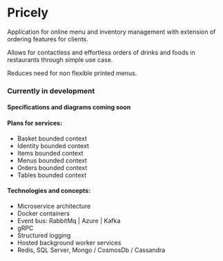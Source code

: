 # Pricely

Application for online menu and inventory management with extension of ordering features for clients.

Allows for contactless and effortless orders of drinks and foods in restaurants through simple use case.

Reduces need for non flexible printed menus.

### Currently in development 
#### Specifications and diagrams coming soon

#### Plans for services:
* Basket bounded context
* Identity bounded context
* Items bounded context
* Menus bounded context
* Orders bounded context
* Tables bounded context

#### Technologies and concepts:
* Microservice architecture
* Docker containers
* Event bus: RabbitMq | Azure | Kafka
* gRPC 
* Structured logging
* Hosted background worker services
* Redis, SQL Server, Mongo / CosmosDb / Cassandra 


